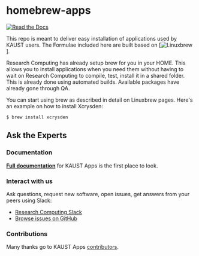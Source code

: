 # homebrew-apps

[![Read the Docs](https://readthedocs.org/projects/kaust-apps/badge/?version=latest)](https://kaust-apps.readthedocs.io)

This repo is meant to deliver easy installation of applications used by KAUST users.
The Formulae included here are built based on [![Linuxbrew](http://linuxbrew.sh/)].

Research Computing has already setup brew for you in your HOME. This allows you
to install applications when you need them without having to  wait on Research
Computing to compile, test, install it in a shared folder. This is already done
using automated builds. Available packages have already gone through QA.

You can start using brew as described in detail on Linuxbrew pages.
Here's an example on how to install Xcrysden:

    $ brew install xcrysden

Ask the Experts
----------------

### Documentation

[**Full documentation**](https://kaust-apps.readthedocs.io/) for KAUST Apps is the first place to look.

### Interact with us

Ask questions, request new software, open issues, get answers from your peers using Slack:

  * [Research Computing Slack](https://kaust-rc.slack.com)
  * [Browse issues on GitHub](https://github.com/kaust-rc/homebrew-apps/issues)

### Contributions

Many thanks go to KAUST Apps [contributors](https://github.com/kaust-rc/homebrew-apps/graphs/contributors).
